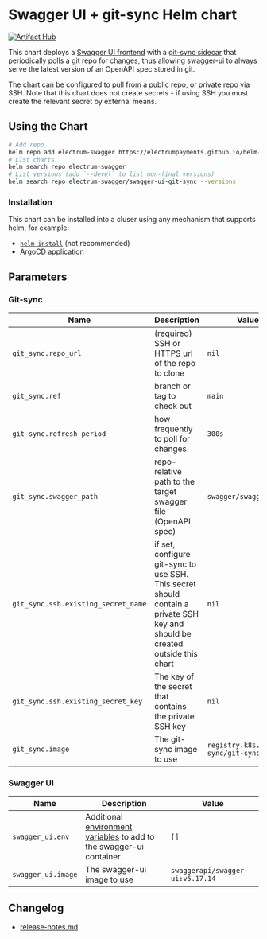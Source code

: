 # Swagger UI + git-sync Helm chart

[![Artifact Hub](https://img.shields.io/endpoint?url=https://artifacthub.io/badge/repository/swagger-ui-git-sync)](https://artifacthub.io/packages/search?repo=swagger-ui-git-sync)

This chart deploys a [Swagger UI frontend](https://hub.docker.com/r/swaggerapi/swagger-ui) with a
[git-sync sidecar](https://github.com/kubernetes/git-sync/) that periodically polls a git repo for changes, thus 
allowing swagger-ui to always serve the latest version of an OpenAPI spec stored in git.

The chart can be configured to pull from a public repo, or private repo via SSH. Note that this chart does not create
secrets - if using SSH you must create the relevant secret by external means.

## Using the Chart

```sh
# Add repo
helm repo add electrum-swagger https://electrumpayments.github.io/helm-swagger-ui-git-sync/
# List charts
helm search repo electrum-swagger
# List versions (add `--devel` to list non-final versions)
helm search repo electrum-swagger/swagger-ui-git-sync --versions
```

### Installation

This chart can be installed into a cluser using any mechanism that supports helm, for example:

- [`helm install`](https://helm.sh/docs/helm/helm_install/) (not recommended)
- [ArgoCD application](https://argo-cd.readthedocs.io/en/stable/user-guide/helm/)

## Parameters

### Git-sync

| Name                                | Description                                                                                                                  | Value                                      |
| ----------------------------------- | ---------------------------------------------------------------------------------------------------------------------------- | ------------------------------------------ |
| `git_sync.repo_url`                 | (required) SSH or HTTPS url of the repo to clone                                                                             | `nil`                                      |
| `git_sync.ref`                      | branch or tag to check out                                                                                                   | `main`                                     |
| `git_sync.refresh_period`           | how frequently to poll for changes                                                                                           | `300s`                                     |
| `git_sync.swagger_path`             | repo-relative path to the target swagger file (OpenAPI spec)                                                                 | `swagger/swagger.yaml`                     |
| `git_sync.ssh.existing_secret_name` | if set, configure git-sync to use SSH. This secret should contain a private SSH key and should be created outside this chart | `nil`                                      |
| `git_sync.ssh.existing_secret_key`  | The key of the secret that contains the private SSH key                                                                      | `nil`                                      |
| `git_sync.image`                    | The git-sync image to use                                                                                                    | `registry.k8s.io/git-sync/git-sync:v4.0.0` |

### Swagger UI

| Name               | Description                                                                                                                                               | Value                            |
| ------------------ | --------------------------------------------------------------------------------------------------------------------------------------------------------- | -------------------------------- |
| `swagger_ui.env`   | Additional [environment variables](https://github.com/swagger-api/swagger-ui/blob/master/docs/usage/configuration.md) to add to the swagger-ui container. | `[]`                             |
| `swagger_ui.image` | The swagger-ui image to use                                                                                                                               | `swaggerapi/swagger-ui:v5.17.14` |


## Changelog

- [release-notes.md](https://github.com/electrumpayments/helm-swagger-ui-git-sync/blob/main/release-notes.md)
